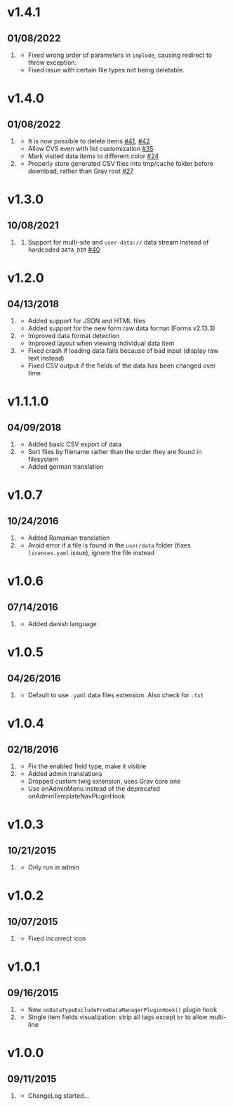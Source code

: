 # v1.4.1
## 01/08/2022

1. [](#bugfix)
   * Fixed wrong order of parameters in `implode`, causing redirect to throw exception.
   * Fixed issue with certain file types not being deletable.

# v1.4.0
## 01/08/2022

1. [](#new)
   * It is now possible to delete items [#41](https://github.com/getgrav/grav-plugin-data-manager/pull/41), [#42](https://github.com/getgrav/grav-plugin-data-manager/pull/42)
   * Allow CVS even with list customization [#35](https://github.com/getgrav/grav-plugin-data-manager/pull/35)
   * Mark visited data items to different color [#24](https://github.com/getgrav/grav-plugin-data-manager/pull/24)
2. [](#bugfix)
   * Properly store generated CSV files into tmp/cache folder before download, rather than Grav root [#27](https://github.com/getgrav/grav-plugin-data-manager/pull/27)

# v1.3.0
## 10/08/2021

1. [](#improved)
   1. Support for multi-site and `user-data://` data stream instead of hardcoded `DATA_DIR` [#40](https://github.com/getgrav/grav-plugin-data-manager/pull/40)

# v1.2.0
## 04/13/2018

1. [](#new)
    * Added support for JSON and HTML files
    * Added support for the new form raw data format (Forms v2.13.3)
1. [](#improved)
    * Improved data format detection
    * Improved layout when viewing individual data item
1. [](#bugfix)
    * Fixed crash if loading data fails because of bad input (display raw text instead)
    * Fixed CSV output if the fields of the data has been changed over time

# v1.1.1.0
## 04/09/2018

1. [](#new)
    * Added basic CSV export of data
1. [](#improved)
    * Sort files by filename rather than the order they are found in filesystem
    * Added german translation

# v1.0.7
## 10/24/2016

1. [](#improved)
    * Added Romanian translation
1. [](#bugfix)
    * Avoid error if a file is found in the `user/data` folder (fixes `licences.yaml` issue), ignore the file instead

# v1.0.6
## 07/14/2016

1. [](#improved)
    * Added danish language

# v1.0.5
## 04/26/2016

1. [](#bugfix)
    * Default to use `.yaml` data files extension. Also check for `.txt`

# v1.0.4
## 02/18/2016

1. [](#bugfix)
    * Fix the enabled field type, make it visible
1. [](#improved)
    * Added admin translations
    * Dropped custom twig extension, uses Grav core one
    * Use onAdminMenu instead of the deprecated onAdminTemplateNavPluginHook

# v1.0.3
## 10/21/2015

1. [](#bugfix)
    * Only run in admin

# v1.0.2
## 10/07/2015

1. [](#bugfix)
    * Fixed incorrect icon

# v1.0.1
## 09/16/2015

1. [](#new)
    * New `onDataTypeExcludeFromDataManagerPluginHook()` plugin hook
1. [](#bugfix)
    * Single item fields visualization: strip all tags except `br` to allow multi-line

# v1.0.0
## 09/11/2015

1. [](#new)
    * ChangeLog started...
